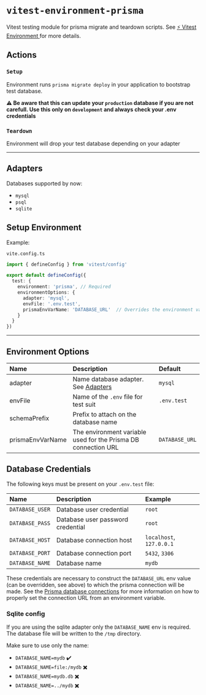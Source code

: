 # `vitest-environment-prisma`

Vitest testing module for prisma migrate and teardown scripts. See [⚡️ Vitest Environment ](https://miniflare.dev/testing/vitest) for more
details.

## Actions

### `Setup`
Environment runs `prisma migrate deploy` in your application to bootstrap test database.

**:warning: Be aware that this can update your `production` database if you are not carefull. Use this only on `development` and always check your .env credentials**

### `Teardown`
Environment will drop your test database depending on your adapter

---

## Adapters

Databases supported by now:
- `mysql`
- `psql`
- `sqlite`

## Setup Environment

Example:

`vite.config.ts`

```ts
import { defineConfig } from 'vitest/config'

export default defineConfig({
  test: {
    environment: 'prisma', // Required
    environmentOptions: {
      adapter: 'mysql',
      envFile: '.env.test',
      prismaEnvVarName: 'DATABASE_URL'  // Overrides the environment variable used for the Prisma DB connection URL
    }
  }
})
```

---

## Environment Options

| Name             | Description                                                    | Default        |
|:-----------------|:---------------------------------------------------------------|:---------------|
| adapter          | Name database adapter. See [Adapters](#adapters)               | `mysql`        |
| envFile          | Name of the `.env` file for test suit                          | `.env.test`    |
| schemaPrefix     | Prefix to attach on the database name                          |                |
| prismaEnvVarName | The environment variable used for the Prisma DB connection URL | `DATABASE_URL` |

## Database Credentials

The following keys must be present on your `.env.test` file:

| Name            | Description                       | Example                  |
|:----------------|:----------------------------------|:-------------------------|
| `DATABASE_USER` | Database user credential          | `root`                   |
| `DATABASE_PASS` | Database user password credential | `root`                   |
| `DATABASE_HOST` | Database connection host          | `localhost`, `127.0.0.1` |
| `DATABASE_PORT` | Database connection port          | `5432`, `3306`           |
| `DATABASE_NAME` | Database name                     | `mydb`                   |

These credentials are necessary to construct the `DATABASE_URL` env value (can be overridden, see above) to which the 
prisma connection will be made. 
See the [Prisma database connections](https://www.prisma.io/docs/reference/database-reference/connection-urls#env) for 
more information on how to properly set the connection URL from an environment variable.

### Sqlite config

If you are using the sqlite adapter only the `DATABASE_NAME` env is required. The database file will be written to the
`/tmp` directory.

Make sure to use only the name: 

- `DATABASE_NAME=mydb` :heavy_check_mark:
- `DATABASE_NAME=file:/mydb` :heavy_multiplication_x:
- `DATABASE_NAME=mydb.db` :heavy_multiplication_x:
- `DATABASE_NAME=../mydb` :heavy_multiplication_x:
